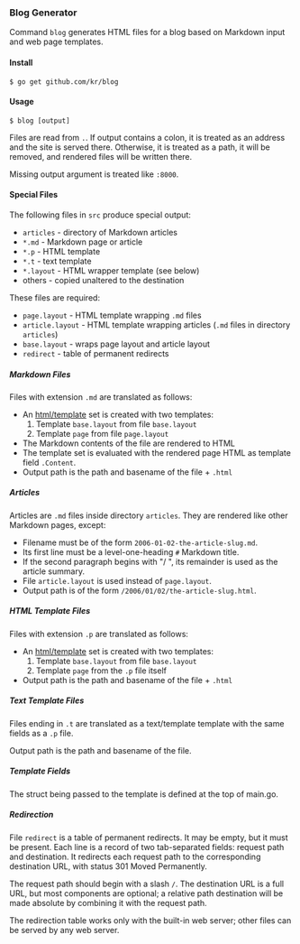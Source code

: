 ### Blog Generator

Command `blog` generates HTML files for a blog based on Markdown
input and web page templates.

#### Install

    $ go get github.com/kr/blog

#### Usage

    $ blog [output]

Files are read from `.`. If output contains a colon,
it is treated as an address and the site is served
there. Otherwise, it is treated as a path, it will
be removed, and rendered files will be written there.

Missing output argument is treated like `:8000`.

#### Special Files

The following files in `src` produce special output:

- `articles` - directory of Markdown articles
- `*.md` - Markdown page or article
- `*.p` - HTML template
- `*.t` - text template
- `*.layout` - HTML wrapper template (see below)
- others - copied unaltered to the destination

These files are required:

- `page.layout` - HTML template wrapping `.md` files
- `article.layout` - HTML template wrapping articles (`.md` files
in directory `articles`)
- `base.layout` - wraps page layout and article layout
- `redirect` - table of permanent redirects

##### Markdown Files

Files with extension `.md` are translated as follows:

- An [html/template](http://golang.org/pkg/html/template/) set
is created with two templates:
  1. Template `base.layout` from file `base.layout`
  2. Template `page` from file `page.layout`
- The Markdown contents of the file are rendered to HTML
- The template set is evaluated with the rendered page HTML
as template field `.Content`.
- Output path is the path and basename of the file + `.html`

##### Articles

Articles are `.md` files inside directory `articles`. They are
rendered like other Markdown pages, except:

- Filename must be of the form `2006-01-02-the-article-slug.md`.
- Its first line must be a level-one-heading `#` Markdown title.
- If the second paragraph begins with "/ ", its remainder is used
as the article summary.
- File `article.layout` is used instead of `page.layout`.
- Output path is of the form `/2006/01/02/the-article-slug.html`.

##### HTML Template Files

Files with extension `.p` are translated as follows:

- An [html/template](http://golang.org/pkg/html/template/) set
is created with two templates:
  1. Template `base.layout` from file `base.layout`
  2. Template `page` from the `.p` file itself
- Output path is the path and basename of the file + `.html`

##### Text Template Files

Files ending in `.t` are translated as a text/template template
with the same fields as a `.p` file.

Output path is the path and basename of the file.

##### Template Fields

The struct being passed to the template is defined at the top of
main.go.

##### Redirection

File `redirect` is a table of permanent redirects. It may be
empty, but it must be present. Each line is a record of two
tab-separated fields: request path and destination. It redirects
each request path to the corresponding destination URL, with
status 301 Moved Permanently.

The request path should begin with a slash `/`. The destination
URL is a full URL, but most components are optional; a relative
path destination will be made absolute by combining it with the
request path.

The redirection table works only with the built-in web server;
other files can be served by any web server.

